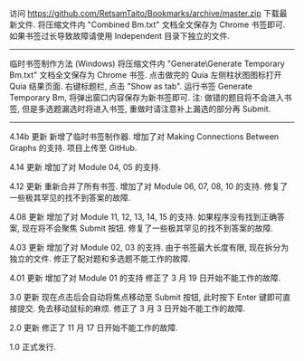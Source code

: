 访问 https://github.com/RetsamTaito/Bookmarks/archive/master.zip 下载最新文件.
将压缩文件内 "Combined Bm.txt" 文档全文保存为 Chrome 书签即可.
如果书签过长导致故障请使用 Independent 目录下独立的文件.
________________________________________________________________
临时书签制作方法 (Windows)
将压缩文件内 "Generate\Generate Temporary Bm.txt" 文档全文保存为 Chrome 书签.
点击做完的 Quia 左侧柱状图图标打开 Quia 结果页面.
右键标题栏, 点击 "Show as tab".
运行书签 Generate Temporary Bm, 将弹出窗口内容保存为新书签即可.
注: 做错的题目将不会进入书签, 但是多选题漏选时将进入书签, 重做时请注意补上漏选的部分再 Submit.
________________________________________________________________
4.14b  更新
新增了临时书签制作器.
增加了对  Making Connections Between Graphs 的支持.
项目上传至 GitHub.

4.14 更新
增加了对 Module 04, 05 的支持.

4.12 更新
重新合并了所有书签.
增加了对 Module 06, 07, 08, 10 的支持.
修复了一些极其罕见的找不到答案的故障.

4.08 更新
增加了对 Module 11, 12, 13, 14, 15 的支持.
如果程序没有找到正确答案, 现在将不会聚焦 Submit 按钮.
修复了一些极其罕见的找不到答案的故障.

4.03 更新
增加了对 Module 02, 03 的支持.
由于书签最大长度有限, 现在拆分为独立的文件.
修正了配对题和多选题不能工作的故障.

4.01 更新
增加了对 Module 01 的支持
修正了 3 月 19 日开始不能工作的故障.

3.0 更新
现在点击后会自动将焦点移动至 Submit 按钮, 此时按下 Enter 键即可直接提交. 免去移动鼠标的麻烦.
修正了 3 月 3 日开始不能工作的故障.

2.0 更新
修正了 11 月 17 日开始不能工作的故障.

1.0
正式发行.